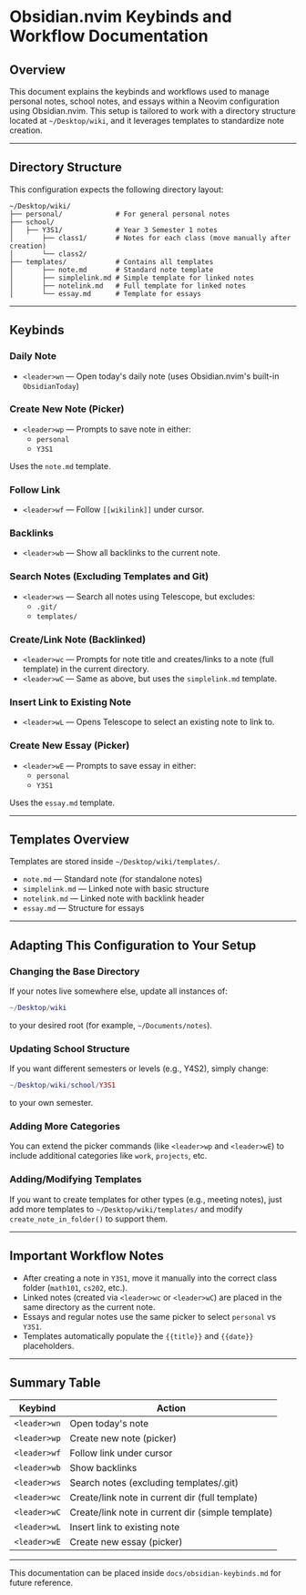# Obsidian.nvim Keybinds and Workflow Documentation

## Overview

This document explains the keybinds and workflows used to manage personal notes, school notes, and essays within a Neovim configuration using Obsidian.nvim. This setup is tailored to work with a directory structure located at `~/Desktop/wiki`, and it leverages templates to standardize note creation.

---

## Directory Structure

This configuration expects the following directory layout:

```
~/Desktop/wiki/
├── personal/             # For general personal notes
├── school/
│   ├── Y3S1/             # Year 3 Semester 1 notes
│       ├── class1/       # Notes for each class (move manually after creation)
│       └── class2/
├── templates/            # Contains all templates
│       ├── note.md       # Standard note template
│       ├── simplelink.md # Simple template for linked notes
│       ├── notelink.md   # Full template for linked notes
│       └── essay.md      # Template for essays
```

---

## Keybinds

### Daily Note

- `<leader>wn` — Open today's daily note (uses Obsidian.nvim's built-in `ObsidianToday`)

### Create New Note (Picker)

- `<leader>wp` — Prompts to save note in either:
  - `personal`
  - `Y3S1`

Uses the `note.md` template.

### Follow Link

- `<leader>wf` — Follow `[[wikilink]]` under cursor.

### Backlinks

- `<leader>wb` — Show all backlinks to the current note.

### Search Notes (Excluding Templates and Git)

- `<leader>ws` — Search all notes using Telescope, but excludes:
  - `.git/`
  - `templates/`

### Create/Link Note (Backlinked)

- `<leader>wc` — Prompts for note title and creates/links to a note (full template) in the current directory.
- `<leader>wC` — Same as above, but uses the `simplelink.md` template.

### Insert Link to Existing Note

- `<leader>wL` — Opens Telescope to select an existing note to link to.

### Create New Essay (Picker)

- `<leader>wE` — Prompts to save essay in either:
  - `personal`
  - `Y3S1`

Uses the `essay.md` template.

---

## Templates Overview

Templates are stored inside `~/Desktop/wiki/templates/`.

- `note.md` — Standard note (for standalone notes)
- `simplelink.md` — Linked note with basic structure
- `notelink.md` — Linked note with backlink header
- `essay.md` — Structure for essays

---

## Adapting This Configuration to Your Setup

### Changing the Base Directory

If your notes live somewhere else, update all instances of:

```lua
~/Desktop/wiki
```

to your desired root (for example, `~/Documents/notes`).

### Updating School Structure

If you want different semesters or levels (e.g., Y4S2), simply change:

```lua
~/Desktop/wiki/school/Y3S1
```

to your own semester.

### Adding More Categories

You can extend the picker commands (like `<leader>wp` and `<leader>wE`) to include additional categories like `work`, `projects`, etc.

### Adding/Modifying Templates

If you want to create templates for other types (e.g., meeting notes), just add more templates to `~/Desktop/wiki/templates/` and modify `create_note_in_folder()` to support them.

---

## Important Workflow Notes

- After creating a note in `Y3S1`, move it manually into the correct class folder (`math101`, `cs202`, etc.).
- Linked notes (created via `<leader>wc` or `<leader>wC`) are placed in the same directory as the current note.
- Essays and regular notes use the same picker to select `personal` vs `Y3S1`.
- Templates automatically populate the `{{title}}` and `{{date}}` placeholders.

---

## Summary Table

| Keybind      | Action                                            |
| ------------ | ------------------------------------------------- |
| `<leader>wn` | Open today's note                                 |
| `<leader>wp` | Create new note (picker)                          |
| `<leader>wf` | Follow link under cursor                          |
| `<leader>wb` | Show backlinks                                    |
| `<leader>ws` | Search notes (excluding templates/.git)           |
| `<leader>wc` | Create/link note in current dir (full template)   |
| `<leader>wC` | Create/link note in current dir (simple template) |
| `<leader>wL` | Insert link to existing note                      |
| `<leader>wE` | Create new essay (picker)                         |

---

This documentation can be placed inside `docs/obsidian-keybinds.md` for future reference.
